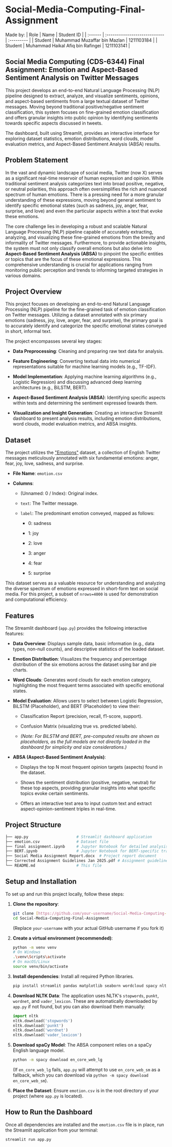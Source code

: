 # Social-Media-Computing-Final-Assignment

Made by:
| Role    | Name                          | Student ID |
| :------ | :---------------------------- | :--------- |
| Student | Muhammad Muzaffar bin Mazlan  | 1211103184 |
| Student | Muhammad Haikal Afiq bin Rafingei | 1211103141 |

## Social Media Computing (CDS-6344) Final Assignment: Emotion and Aspect-Based Sentiment Analysis on Twitter Messages

This project develops an end-to-end Natural Language Processing (NLP) pipeline designed to extract, analyze, and visualize sentiments, opinions, and aspect-based sentiments from a large textual dataset of Twitter messages. Moving beyond traditional positive/negative sentiment classification, this system focuses on fine-grained emotion classification and offers granular insights into public opinion by identifying sentiments towards specific aspects discussed in tweets.

The dashboard, built using Streamlit, provides an interactive interface for exploring dataset statistics, emotion distributions, word clouds, model evaluation metrics, and Aspect-Based Sentiment Analysis (ABSA) results.


## Problem Statement

In the vast and dynamic landscape of social media, Twitter (now X) serves as a significant real-time reservoir of human expression and opinion. While traditional sentiment analysis categorizes text into broad positive, negative, or neutral polarities, this approach often oversimplifies the rich and nuanced spectrum of human emotions. There is a pressing need for a more granular understanding of these expressions, moving beyond general sentiment to identify specific emotional states (such as sadness, joy, anger, fear, surprise, and love) and even the particular aspects within a text that evoke these emotions.

The core challenge lies in developing a robust and scalable Natural Language Processing (NLP) pipeline capable of accurately extracting, analyzing, and visualizing these fine-grained emotions from the brevity and informality of Twitter messages. Furthermore, to provide actionable insights, the system must not only classify overall emotions but also delve into **Aspect-Based Sentiment Analysis (ABSA)** to pinpoint the specific entities or topics that are the focus of these emotional expressions. This comprehensive understanding is crucial for applications ranging from monitoring public perception and trends to informing targeted strategies in various domains.

## Project Overview

This project focuses on developing an end-to-end Natural Language Processing (NLP) pipeline for the fine-grained task of emotion classification on Twitter messages. Utilizing a dataset annotated with six primary emotions (sadness, joy, love, anger, fear, and surprise), the primary goal is to accurately identify and categorize the specific emotional states conveyed in short, informal text.

The project encompasses several key stages:

* **Data Preprocessing**: Cleaning and preparing raw text data for analysis.

* **Feature Engineering**: Converting textual data into numerical representations suitable for machine learning models (e.g., TF-IDF).

* **Model Implementation**: Applying machine learning algorithms (e.g., Logistic Regression) and discussing advanced deep learning architectures (e.g., BiLSTM, BERT).

* **Aspect-Based Sentiment Analysis (ABSA)**: Identifying specific aspects within texts and determining the sentiment expressed towards them.

* **Visualization and Insight Generation**: Creating an interactive Streamlit dashboard to present analysis results, including emotion distributions, word clouds, model evaluation metrics, and ABSA insights.

## Dataset

The project utilizes the ["Emotions"](https://www.kaggle.com/datasets/nelgiriyewithana/emotions) dataset, a collection of English Twitter messages meticulously annotated with six fundamental emotions: anger, fear, joy, love, sadness, and surprise.

* **File Name**: `emotion.csv`

* **Columns**:

    * (Unnamed: 0 / Index): Original index.

    * `text`: The Twitter message.

    * `label`: The predominant emotion conveyed, mapped as follows:

        * 0: sadness

        * 1: joy

        * 2: love

        * 3: anger

        * 4: fear

        * 5: surprise

This dataset serves as a valuable resource for understanding and analyzing the diverse spectrum of emotions expressed in short-form text on social media. For this project, a subset of `nrows=4000` is used for demonstration and computational efficiency.

## Features

The Streamlit dashboard (`app.py`) provides the following interactive features:

* **Data Overview**: Displays sample data, basic information (e.g., data types, non-null counts), and descriptive statistics of the loaded dataset.

* **Emotion Distribution**: Visualizes the frequency and percentage distribution of the six emotions across the dataset using bar and pie charts.

* **Word Clouds**: Generates word clouds for each emotion category, highlighting the most frequent terms associated with specific emotional states.

* **Model Evaluation**: Allows users to select between Logistic Regression, BiLSTM (Placeholder), and BERT (Placeholder) to view their:

    * Classification Report (precision, recall, f1-score, support).

    * Confusion Matrix (visualizing true vs. predicted labels).

    * *(Note: For BiLSTM and BERT, pre-computed results are shown as placeholders, as the full models are not directly loaded in the dashboard for simplicity and size considerations.)*

* **ABSA (Aspect-Based Sentiment Analysis)**:

    * Displays the top N most frequent opinion targets (aspects) found in the dataset.

    * Shows the sentiment distribution (positive, negative, neutral) for these top aspects, providing granular insights into what specific topics evoke certain sentiments.

    * Offers an interactive text area to input custom text and extract aspect-opinion-sentiment triples in real-time.

## Project Structure
```bash
├── app.py                     # Streamlit dashboard application
├── emotion.csv                # Dataset file
├── final assignment.ipynb     # Jupyter Notebook for detailed analysis (preprocessing, model training, evaluation)
├── BERT.ipynb                 # Jupyter Notebook for BERT-specific training/tuning
├── Social Media Assignment Report.docx  # Project report document
├── Corrected Assignment Guidelines Jan 2025.pdf # Assignment guidelines
└── README.md                  # This file
```

## Setup and Installation

To set up and run this project locally, follow these steps:

1.  **Clone the repository**:

    ```bash
    git clone [https://github.com/your-username/Social-Media-Computing-Final-Assignment.git](https://github.com/your-username/Social-Media-Computing-Final-Assignment.git)
    cd Social-Media-Computing-Final-Assignment
    ```

    (Replace `your-username` with your actual GitHub username if you fork it)

2.  **Create a virtual environment (recommended)**:

    ```bash
    python -m venv venv
    # On Windows
    .\venv\Scripts\activate
    # On macOS/Linux
    source venv/bin/activate
    ```

3.  **Install dependencies**:
    Install all required Python libraries.

    ```bash
    pip install streamlit pandas matplotlib seaborn wordcloud spacy nltk scikit-learn numpy
    ```

4.  **Download NLTK Data**:
    The application uses NLTK's `stopwords`, `punkt`, `wordnet`, and `vader_lexicon`. These are automatically downloaded by `app.py` if not found, but you can also download them manually:

    ```python
    import nltk
    nltk.download('stopwords')
    nltk.download('punkt')
    nltk.download('wordnet')
    nltk.download('vader_lexicon')
    ```

5.  **Download spaCy Model**:
    The ABSA component relies on a spaCy English language model.

    ```bash
    python -m spacy download en_core_web_lg
    ```

    (If `en_core_web_lg` fails, `app.py` will attempt to use `en_core_web_sm` as a fallback, which you can download via `python -m spacy download en_core_web_sm`).

6.  **Place the Dataset**:
    Ensure `emotion.csv` is in the root directory of your project (where `app.py` is located).

## How to Run the Dashboard

Once all dependencies are installed and the `emotion.csv` file is in place, run the Streamlit application from your terminal:

```bash
streamlit run app.py
